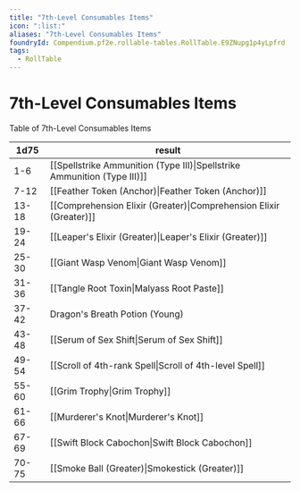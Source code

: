 ```yaml
---
title: "7th-Level Consumables Items"
icon: ":list:"
aliases: "7th-Level Consumables Items"
foundryId: Compendium.pf2e.rollable-tables.RollTable.E9ZNupg1p4yLpfrd
tags:
  - RollTable
---
```


# 7th-Level Consumables Items
Table of 7th-Level Consumables Items

| 1d75 | result |
|------|--------|
| 1-6 | [[Spellstrike Ammunition (Type III)\|Spellstrike Ammunition (Type III)]] |
| 7-12 | [[Feather Token (Anchor)\|Feather Token (Anchor)]] |
| 13-18 | [[Comprehension Elixir (Greater)\|Comprehension Elixir (Greater)]] |
| 19-24 | [[Leaper's Elixir (Greater)\|Leaper's Elixir (Greater)]] |
| 25-30 | [[Giant Wasp Venom\|Giant Wasp Venom]] |
| 31-36 | [[Tangle Root Toxin\|Malyass Root Paste]] |
| 37-42 | Dragon's Breath Potion (Young) |
| 43-48 | [[Serum of Sex Shift\|Serum of Sex Shift]] |
| 49-54 | [[Scroll of 4th-rank Spell\|Scroll of 4th-level Spell]] |
| 55-60 | [[Grim Trophy\|Grim Trophy]] |
| 61-66 | [[Murderer's Knot\|Murderer's Knot]] |
| 67-69 | [[Swift Block Cabochon\|Swift Block Cabochon]] |
| 70-75 | [[Smoke Ball (Greater)\|Smokestick (Greater)]] |
